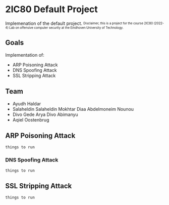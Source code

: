 # 2IC80 Default Project
Implemenation of the default project.
<sup><sub>Disclaimer, this is a project for the course 2IC80 (2022-4) Lab on offensive computer security at the Eindhoven University of Technology.<sub/><sup/>
## Goals
Implementation of:
- ARP Poisoning Attack
- DNS Spoofing Attack
- SSL Stripping Attack
## Team
- Ayudh Haldar
- Salaheldin Salaheldin Mokhtar Diaa Abdelmoneim Nounou
- Divo Gede Arya Divo Abimanyu
- Aqiel Oostenbrug
## ARP Poisoning Attack
```things to run```
### DNS Spoofing Attack
```things to run```
## SSL Stripping Attack
```things to run```
